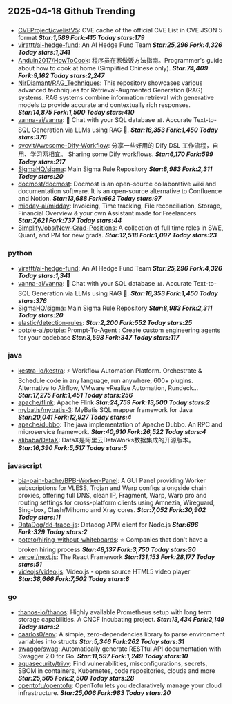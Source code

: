 ## 2025-04-18 Github Trending

### 
* [CVEProject/cvelistV5](https://github.com/CVEProject/cvelistV5): CVE cache of the official CVE List in CVE JSON 5 format ***Star:1,589 Fork:415 Today stars:179***
* [virattt/ai-hedge-fund](https://github.com/virattt/ai-hedge-fund): An AI Hedge Fund Team ***Star:25,296 Fork:4,326 Today stars:1,341***
* [Anduin2017/HowToCook](https://github.com/Anduin2017/HowToCook): 程序员在家做饭方法指南。Programmer's guide about how to cook at home (Simplified Chinese only). ***Star:74,409 Fork:9,162 Today stars:2,247***
* [NirDiamant/RAG_Techniques](https://github.com/NirDiamant/RAG_Techniques): This repository showcases various advanced techniques for Retrieval-Augmented Generation (RAG) systems. RAG systems combine information retrieval with generative models to provide accurate and contextually rich responses. ***Star:14,875 Fork:1,500 Today stars:410***
* [vanna-ai/vanna](https://github.com/vanna-ai/vanna): 🤖 Chat with your SQL database 📊. Accurate Text-to-SQL Generation via LLMs using RAG 🔄. ***Star:16,353 Fork:1,450 Today stars:376***
* [svcvit/Awesome-Dify-Workflow](https://github.com/svcvit/Awesome-Dify-Workflow): 分享一些好用的 Dify DSL 工作流程，自用、学习两相宜。 Sharing some Dify workflows. ***Star:6,170 Fork:599 Today stars:217***
* [SigmaHQ/sigma](https://github.com/SigmaHQ/sigma): Main Sigma Rule Repository ***Star:8,983 Fork:2,311 Today stars:20***
* [docmost/docmost](https://github.com/docmost/docmost): Docmost is an open-source collaborative wiki and documentation software. It is an open-source alternative to Confluence and Notion. ***Star:13,688 Fork:662 Today stars:97***
* [midday-ai/midday](https://github.com/midday-ai/midday): Invoicing, Time tracking, File reconciliation, Storage, Financial Overview & your own Assistant made for Freelancers ***Star:7,621 Fork:737 Today stars:44***
* [SimplifyJobs/New-Grad-Positions](https://github.com/SimplifyJobs/New-Grad-Positions): A collection of full time roles in SWE, Quant, and PM for new grads. ***Star:12,518 Fork:1,097 Today stars:23***

### python
* [virattt/ai-hedge-fund](https://github.com/virattt/ai-hedge-fund): An AI Hedge Fund Team ***Star:25,296 Fork:4,326 Today stars:1,341***
* [vanna-ai/vanna](https://github.com/vanna-ai/vanna): 🤖 Chat with your SQL database 📊. Accurate Text-to-SQL Generation via LLMs using RAG 🔄. ***Star:16,353 Fork:1,450 Today stars:376***
* [SigmaHQ/sigma](https://github.com/SigmaHQ/sigma): Main Sigma Rule Repository ***Star:8,983 Fork:2,311 Today stars:20***
* [elastic/detection-rules](https://github.com/elastic/detection-rules):  ***Star:2,200 Fork:552 Today stars:25***
* [potpie-ai/potpie](https://github.com/potpie-ai/potpie): Prompt-To-Agent : Create custom engineering agents for your codebase ***Star:3,598 Fork:347 Today stars:117***

### java
* [kestra-io/kestra](https://github.com/kestra-io/kestra): ⚡ Workflow Automation Platform. Orchestrate & Schedule code in any language, run anywhere, 600+ plugins. Alternative to Airflow, VMware vRealize Automation, Rundeck... ***Star:17,275 Fork:1,451 Today stars:256***
* [apache/flink](https://github.com/apache/flink): Apache Flink ***Star:24,759 Fork:13,500 Today stars:2***
* [mybatis/mybatis-3](https://github.com/mybatis/mybatis-3): MyBatis SQL mapper framework for Java ***Star:20,041 Fork:12,927 Today stars:4***
* [apache/dubbo](https://github.com/apache/dubbo): The java implementation of Apache Dubbo. An RPC and microservice framework. ***Star:40,910 Fork:26,522 Today stars:4***
* [alibaba/DataX](https://github.com/alibaba/DataX): DataX是阿里云DataWorks数据集成的开源版本。 ***Star:16,390 Fork:5,517 Today stars:5***

### javascript
* [bia-pain-bache/BPB-Worker-Panel](https://github.com/bia-pain-bache/BPB-Worker-Panel): A GUI Panel providing Worker subscriptions for VLESS, Trojan and Warp configs alongside chain proxies, offering full DNS, clean IP, Fragment, Warp, Warp pro and routing settings for cross-platform clients using Amnezia, Wireguard, Sing-box, Clash/Mihomo and Xray cores. ***Star:7,052 Fork:30,902 Today stars:11***
* [DataDog/dd-trace-js](https://github.com/DataDog/dd-trace-js): Datadog APM client for Node.js ***Star:696 Fork:329 Today stars:2***
* [poteto/hiring-without-whiteboards](https://github.com/poteto/hiring-without-whiteboards): ⭐️ Companies that don't have a broken hiring process ***Star:48,137 Fork:3,750 Today stars:30***
* [vercel/next.js](https://github.com/vercel/next.js): The React Framework ***Star:131,153 Fork:28,177 Today stars:51***
* [videojs/video.js](https://github.com/videojs/video.js): Video.js - open source HTML5 video player ***Star:38,666 Fork:7,502 Today stars:8***

### go
* [thanos-io/thanos](https://github.com/thanos-io/thanos): Highly available Prometheus setup with long term storage capabilities. A CNCF Incubating project. ***Star:13,434 Fork:2,149 Today stars:2***
* [caarlos0/env](https://github.com/caarlos0/env): A simple, zero-dependencies library to parse environment variables into structs ***Star:5,346 Fork:262 Today stars:31***
* [swaggo/swag](https://github.com/swaggo/swag): Automatically generate RESTful API documentation with Swagger 2.0 for Go. ***Star:11,597 Fork:1,249 Today stars:10***
* [aquasecurity/trivy](https://github.com/aquasecurity/trivy): Find vulnerabilities, misconfigurations, secrets, SBOM in containers, Kubernetes, code repositories, clouds and more ***Star:25,505 Fork:2,500 Today stars:28***
* [opentofu/opentofu](https://github.com/opentofu/opentofu): OpenTofu lets you declaratively manage your cloud infrastructure. ***Star:25,006 Fork:983 Today stars:20***
